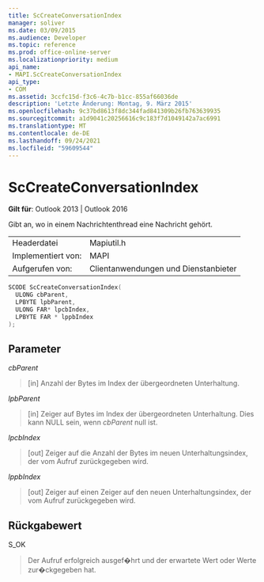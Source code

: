 ```yaml
---
title: ScCreateConversationIndex
manager: soliver
ms.date: 03/09/2015
ms.audience: Developer
ms.topic: reference
ms.prod: office-online-server
ms.localizationpriority: medium
api_name:
- MAPI.ScCreateConversationIndex
api_type:
- COM
ms.assetid: 3ccfc15d-f3c6-4c7b-b1cc-855af66036de
description: 'Letzte Änderung: Montag, 9. März 2015'
ms.openlocfilehash: 9c37bd8613f8dc344fad841309b26fb763639935
ms.sourcegitcommit: a1d9041c20256616c9c183f7d1049142a7ac6991
ms.translationtype: MT
ms.contentlocale: de-DE
ms.lasthandoff: 09/24/2021
ms.locfileid: "59609544"
---
```

# <a name="sccreateconversationindex"></a>ScCreateConversationIndex

  
  
**Gilt für**: Outlook 2013 | Outlook 2016 
  
Gibt an, wo in einem Nachrichtenthread eine Nachricht gehört. 
  
|||
|:-----|:-----|
|Headerdatei  <br/> |Mapiutil.h  <br/> |
|Implementiert von:  <br/> |MAPI  <br/> |
|Aufgerufen von:  <br/> |Clientanwendungen und Dienstanbieter  <br/> |
   
```cpp
SCODE ScCreateConversationIndex(
  ULONG cbParent,
  LPBYTE lpbParent,
  ULONG FAR* lpcbIndex,
  LPBYTE FAR * lppbIndex
);
```

## <a name="parameters"></a>Parameter

 _cbParent_
  
> [in] Anzahl der Bytes im Index der übergeordneten Unterhaltung.
    
 _lpbParent_
  
> [in] Zeiger auf Bytes im Index der übergeordneten Unterhaltung. Dies kann NULL sein, wenn  _cbParent_ null ist. 
    
 _lpcbIndex_
  
> [out] Zeiger auf die Anzahl der Bytes im neuen Unterhaltungsindex, der vom Aufruf zurückgegeben wird. 
    
 _lppbIndex_
  
> [out] Zeiger auf einen Zeiger auf den neuen Unterhaltungsindex, der vom Aufruf zurückgegeben wird.
    
## <a name="return-value"></a>Rückgabewert

S_OK 
  
> Der Aufruf erfolgreich ausgef�hrt und der erwartete Wert oder Werte zur�ckgegeben hat.
    

